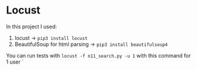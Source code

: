 # Locust

In this project I used:

1. locust -> `pip3 install locust`
2. BeautifulSoup for html parsing -> `pip3 install beautifulsoup4` 

You can run tests with `locust -f n11_search.py -u 1` with this command for 1 user
`
